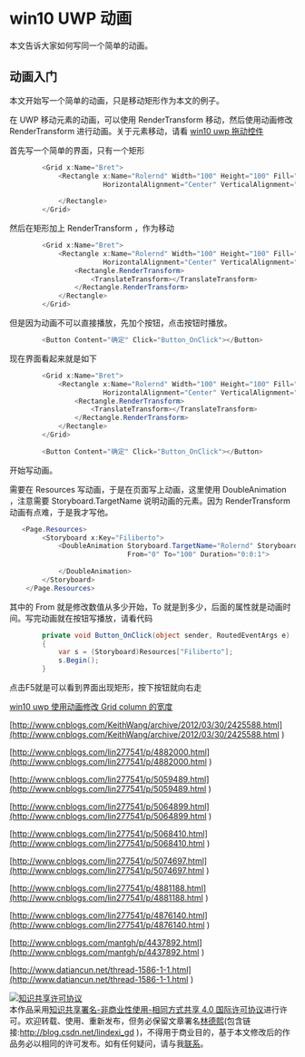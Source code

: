 
# win10 UWP 动画

本文告诉大家如何写同一个简单的动画。

<!--more-->


<!-- csdn -->

## 动画入门

本文开始写一个简单的动画，只是移动矩形作为本文的例子。

在 UWP 移动元素的动画，可以使用 RenderTransform 移动，然后使用动画修改 RenderTransform 进行动画。关于元素移动，请看 [win10 uwp 拖动控件](http://lindexi.oschina.io/lindexi/post/win10-uwp-%E6%8B%96%E5%8A%A8%E6%8E%A7%E4%BB%B6/)

首先写一个简单的界面，只有一个矩形

```csharp
        <Grid x:Name="Bret">
            <Rectangle x:Name="Rolernd" Width="100" Height="100" Fill="#FFa2a2a2"
                       HorizontalAlignment="Center" VerticalAlignment="Top">
              
            </Rectangle>
        </Grid>
```

然后在矩形加上  RenderTransform ，作为移动

```csharp
        <Grid x:Name="Bret">
            <Rectangle x:Name="Rolernd" Width="100" Height="100" Fill="#FFa2a2a2"
                       HorizontalAlignment="Center" VerticalAlignment="Top">
                <Rectangle.RenderTransform>
                    <TranslateTransform></TranslateTransform>
                </Rectangle.RenderTransform>
            </Rectangle>
        </Grid>
```

但是因为动画不可以直接播放，先加个按钮，点击按钮时播放。

```csharp
        <Button Content="确定" Click="Button_OnClick"></Button>

```

现在界面看起来就是如下

```csharp
        <Grid x:Name="Bret">
            <Rectangle x:Name="Rolernd" Width="100" Height="100" Fill="#FFa2a2a2"
                       HorizontalAlignment="Center" VerticalAlignment="Top">
                <Rectangle.RenderTransform>
                    <TranslateTransform></TranslateTransform>
                </Rectangle.RenderTransform>
            </Rectangle>
        </Grid>
        
        <Button Content="确定" Click="Button_OnClick"></Button>
```

开始写动画。

需要在 Resources 写动画，于是在页面写上动画，这里使用 DoubleAnimation ，注意需要 Storyboard.TargetName 说明动画的元素。因为 RenderTransform 动画有点难，于是我才写他。

```csharp
   <Page.Resources>
        <Storyboard x:Key="Filiberto">
            <DoubleAnimation Storyboard.TargetName="Rolernd" Storyboard.TargetProperty="(Rectangle.RenderTransform).(TranslateTransform.X)"
                             From="0" To="100" Duration="0:0:1">
                
            </DoubleAnimation>
        </Storyboard>
    </Page.Resources>
```

其中的 From 就是修改数值从多少开始，To 就是到多少，后面的属性就是动画时间。写完动画就在按钮写播放，请看代码

```csharp
        private void Button_OnClick(object sender, RoutedEventArgs e)
        {
            var s = (Storyboard)Resources["Filiberto"];
            s.Begin();
        }
```

点击F5就是可以看到界面出现矩形，按下按钮就向右走

[win10 uwp 使用动画修改 Grid column 的宽度](http://lindexi.oschina.io/lindexi//post/win10-uwp-%E4%BD%BF%E7%94%A8%E5%8A%A8%E7%94%BB%E4%BF%AE%E6%94%B9-Grid-column-%E7%9A%84%E5%AE%BD%E5%BA%A6/)


[http://www.cnblogs.com/KeithWang/archive/2012/03/30/2425588.html](http://www.cnblogs.com/KeithWang/archive/2012/03/30/2425588.html )

[http://www.cnblogs.com/lin277541/p/4882000.html](http://www.cnblogs.com/lin277541/p/4882000.html )

[http://www.cnblogs.com/lin277541/p/5059489.html](http://www.cnblogs.com/lin277541/p/5059489.html )

[http://www.cnblogs.com/lin277541/p/5064899.html](http://www.cnblogs.com/lin277541/p/5064899.html )

[http://www.cnblogs.com/lin277541/p/5068410.html](http://www.cnblogs.com/lin277541/p/5068410.html )


[http://www.cnblogs.com/lin277541/p/5074697.html](http://www.cnblogs.com/lin277541/p/5074697.html )

[http://www.cnblogs.com/lin277541/p/4881188.html](http://www.cnblogs.com/lin277541/p/4881188.html )


[http://www.cnblogs.com/lin277541/p/4876140.html](http://www.cnblogs.com/lin277541/p/4876140.html )

[http://www.cnblogs.com/mantgh/p/4437892.html](http://www.cnblogs.com/mantgh/p/4437892.html )

[http://www.datiancun.net/thread-1586-1-1.html](http://www.datiancun.net/thread-1586-1-1.html )





<a rel="license" href="http://creativecommons.org/licenses/by-nc-sa/4.0/"><img alt="知识共享许可协议" style="border-width:0" src="https://licensebuttons.net/l/by-nc-sa/4.0/88x31.png" /></a><br />本作品采用<a rel="license" href="http://creativecommons.org/licenses/by-nc-sa/4.0/">知识共享署名-非商业性使用-相同方式共享 4.0 国际许可协议</a>进行许可。欢迎转载、使用、重新发布，但务必保留文章署名[林德熙](http://blog.csdn.net/lindexi_gd)(包含链接:http://blog.csdn.net/lindexi_gd )，不得用于商业目的，基于本文修改后的作品务必以相同的许可发布。如有任何疑问，请与我[联系](mailto:lindexi_gd@163.com)。
